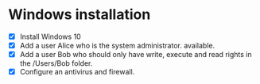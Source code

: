 # Windows installation

- [x] Install Windows 10
- [x] Add a user Alice who is the system administrator. available.	
- [x] Add a user Bob who should only have write, execute and read rights in the /Users/Bob folder.	
- [x] Configure an antivirus and firewall.
